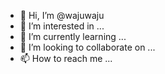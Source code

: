 - 👋 Hi, I’m @wajuwaju
- 👀 I’m interested in ...
- 🌱 I’m currently learning ...
- 💞️ I’m looking to collaborate on ...
- 📫 How to reach me ...

<!---
wajuwaju/wajuwaju is a ✨ special ✨ repository because its `README.md` (this file) appears on your GitHub profile.
You can click the Preview link to take a look at your changes.
--->
